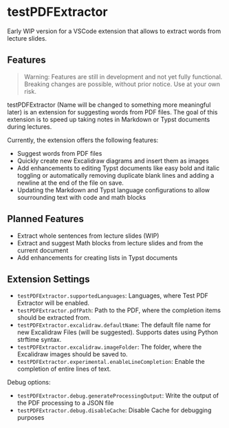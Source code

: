 # testPDFExtractor

Early WIP version for a VSCode extension that allows to extract words from lecture slides.

## Features

> Warning: Features are still in development and not yet fully functional. Breaking changes are possible, without prior notice.
> Use at your own risk.

testPDFExtractor (Name will be changed to something more meaningful later) is an extension for suggesting words from PDF files. The goal of this extension is to speed up taking notes in Markdown or Typst documents during lectures.

Currently, the extension offers the following features:

- Suggest words from PDF files
- Quickly create new Excalidraw diagrams and insert them as images
- Add enhancements to editing Typst documents like easy bold and italic toggling or automatically removing duplicate blank lines and adding a newline at the end of the file on save.
- Updating the Markdown and Typst language configurations to allow sourrounding text with code and math blocks

## Planned Features

- Extract whole sentences from lecture slides (WIP)
- Extract and suggest Math blocks from lecture slides and from the current document
- Add enhancements for creating lists in Typst documents

## Extension Settings

- `testPDFExtractor.supportedLanguages`: Languages, where Test PDF Extractor will be enabled.
- `testPDFExtractor.pdfPath`: Path to the PDF, where the completion items should be extracted from.
- `testPDFExtractor.excalidraw.defaultName`: The default file name for new Excalidraw Files (will be suggested). Supports dates using Python strftime syntax.
- `testPDFExtractor.excalidraw.imageFolder`: The folder, where the Excalidraw images should be saved to.
- `testPDFExtractor.experimental.enableLineCompletion`: Enable the completion of entire lines of text.

Debug options:

- `testPDFExtractor.debug.generateProcessingOutput`: Write the output of the PDF processing to a JSON file
- `testPDFExtractor.debug.disableCache`: Disable Cache for debugging purposes
